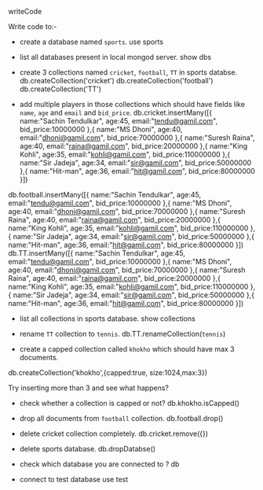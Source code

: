 writeCode

Write code to:-

- create a database named `sports`.
use sports

- list all databases present in local mongod server.
show dbs
- create 3 collections named `cricket`, `football`, `TT` in sports databse.
db.createCollection('cricket')
db.createCollection('football')
db.createCollection('TT')
- add multiple players in those collections which should have fields like `name`, `age` and `email` and `bid_price`.
db.cricket.insertMany([{
    name:"Sachin Tendulkar",
    age:45,
    email:"tendu@gamil.com",
    bid_price:10000000
},{
    name:"MS Dhoni",
    age:40,
    email:"dhoni@gamil.com",
    bid_price:70000000
},{
    name:"Suresh Raina",
    age:40,
    email:"raina@gamil.com",
    bid_price:20000000
},{
    name:"King Kohli",
    age:35,
    email:"kohli@gamil.com",
    bid_price:110000000
},{
    name:"Sir Jadeja",
    age:34,
    email:"sir@gamil.com",
    bid_price:50000000
},{
    name:"Hit-man",
    age:36,
    email:"hit@gamil.com",
    bid_price:80000000
}])

db.football.insertMany([{
    name:"Sachin Tendulkar",
    age:45,
    email:"tendu@gamil.com",
    bid_price:10000000
},{
    name:"MS Dhoni",
    age:40,
    email:"dhoni@gamil.com",
    bid_price:70000000
},{
    name:"Suresh Raina",
    age:40,
    email:"raina@gamil.com",
    bid_price:20000000
},{
    name:"King Kohli",
    age:35,
    email:"kohli@gamil.com",
    bid_price:110000000
},{
    name:"Sir Jadeja",
    age:34,
    email:"sir@gamil.com",
    bid_price:50000000
},{
    name:"Hit-man",
    age:36,
    email:"hit@gamil.com",
    bid_price:80000000
}])
db.TT.insertMany([{
    name:"Sachin Tendulkar",
    age:45,
    email:"tendu@gamil.com",
    bid_price:10000000
},{
    name:"MS Dhoni",
    age:40,
    email:"dhoni@gamil.com",
    bid_price:70000000
},{
    name:"Suresh Raina",
    age:40,
    email:"raina@gamil.com",
    bid_price:20000000
},{
    name:"King Kohli",
    age:35,
    email:"kohli@gamil.com",
    bid_price:110000000
},{
    name:"Sir Jadeja",
    age:34,
    email:"sir@gamil.com",
    bid_price:50000000
},{
    name:"Hit-man",
    age:36,
    email:"hit@gamil.com",
    bid_price:80000000
}])

- list all collections in sports database.
show collections

- rename `TT` collection to `tennis`.
db.TT.renameCollection(`tennis`)

- create a capped collection called `khokho` which should have max 3 documents.

db.createCollection('khokho',{capped:true, size:1024,max:3})

  Try inserting more than 3 and see what happens?

- check whether a collection is capped or not?
db.khokho.isCapped()

- drop all documents from `football` collection.
db.football.drop()

- delete cricket collection completely.
db.cricket.remove({})

- delete sports database.
db.dropDatabse()

- check which database you are connected to ?
db

- connect to test database
use test
